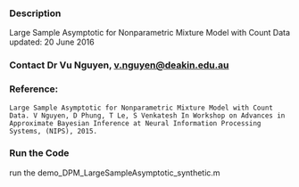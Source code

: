 ### Description
Large Sample Asymptotic for Nonparametric Mixture Model with Count Data
updated: 20 June 2016

### Contact Dr Vu Nguyen, v.nguyen@deakin.edu.au
### Reference: 
    Large Sample Asymptotic for Nonparametric Mixture Model with Count Data. V Nguyen, D Phung, T Le, S Venkatesh In Workshop on Advances in Approximate Bayesian Inference at Neural Information Processing Systems, (NIPS), 2015.

### Run the Code
run the demo_DPM_LargeSampleAsymptotic_synthetic.m	
